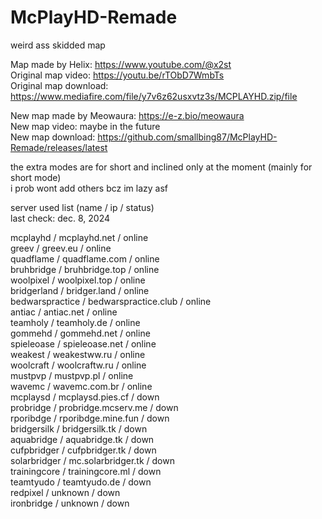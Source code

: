 # McPlayHD-Remade
weird ass skidded map   

Map made by Helix: https://www.youtube.com/@x2st   
Original map video: https://youtu.be/rTObD7WmbTs   
Original map download: https://www.mediafire.com/file/y7v6z62usxvtz3s/MCPLAYHD.zip/file   

New map made by Meowaura: https://e-z.bio/meowaura   
New map video: maybe in the future   
New map download: https://github.com/smallbing87/McPlayHD-Remade/releases/latest  

the extra modes are for short and inclined only at the moment (mainly for short mode)   
i prob wont add others bcz im lazy asf   

server used list (name / ip / status)   
last check: dec. 8, 2024

mcplayhd / mcplayhd.net / online   
greev / greev.eu / online   
quadflame / quadflame.com / online   
bruhbridge / bruhbridge.top / online   
woolpixel / woolpixel.top / online   
bridgerland / bridger.land / online   
bedwarspractice / bedwarspractice.club / online   
antiac / antiac.net / online   
teamholy / teamholy.de / online   
gommehd / gommehd.net / online   
spieleoase / spieleoase.net / online   
weakest / weakestww.ru / online   
woolcraft / woolcraftw.ru / online   
mustpvp / mustpvp.pl / online   
wavemc / wavemc.com.br / online  
mcplaysd / mcplaysd.pies.cf / down   
probridge / probridge.mcserv.me / down  
rporibdge / rporibdge.mine.fun / down   
bridgersilk / bridgersilk.tk / down   
aquabridge / aquabridge.tk / down   
cufpbridger / cufpbridger.tk / down   
solarbridger / mc.solarbridger.tk / down   
trainingcore / trainingcore.ml / down  
teamtyudo / teamtyudo.de / down    
redpixel / unknown / down   
ironbridge / unknown / down   
